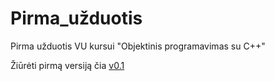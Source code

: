# Pirma_užduotis
Pirma užduotis VU kursui "Objektinis programavimas su C++"

Žiūrėti pirmą versiją čia [v0.1](https://github.com/vaivapilk/Pirma_uzduotis/tree/v0.1)
